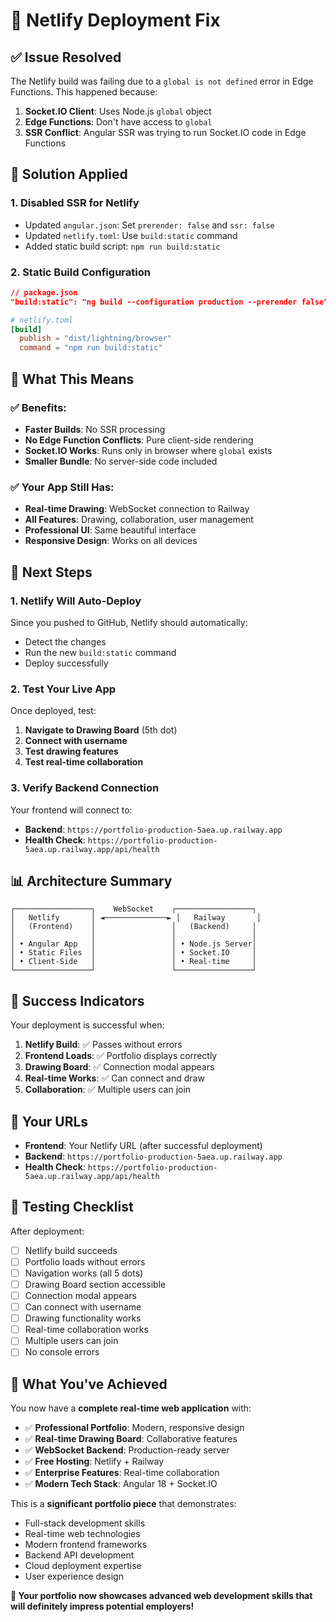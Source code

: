 # 🚀 Netlify Deployment Fix

## ✅ **Issue Resolved**

The Netlify build was failing due to a `global is not defined` error in Edge Functions. This happened because:

1. **Socket.IO Client**: Uses Node.js `global` object
2. **Edge Functions**: Don't have access to `global`
3. **SSR Conflict**: Angular SSR was trying to run Socket.IO code in Edge Functions

## 🔧 **Solution Applied**

### **1. Disabled SSR for Netlify**
- Updated `angular.json`: Set `prerender: false` and `ssr: false`
- Updated `netlify.toml`: Use `build:static` command
- Added static build script: `npm run build:static`

### **2. Static Build Configuration**
```json
// package.json
"build:static": "ng build --configuration production --prerender false"
```

```toml
# netlify.toml
[build]
  publish = "dist/lightning/browser"
  command = "npm run build:static"
```

## 🎯 **What This Means**

### **✅ Benefits:**
- **Faster Builds**: No SSR processing
- **No Edge Function Conflicts**: Pure client-side rendering
- **Socket.IO Works**: Runs only in browser where `global` exists
- **Smaller Bundle**: No server-side code included

### **✅ Your App Still Has:**
- **Real-time Drawing**: WebSocket connection to Railway
- **All Features**: Drawing, collaboration, user management
- **Professional UI**: Same beautiful interface
- **Responsive Design**: Works on all devices

## 🚀 **Next Steps**

### **1. Netlify Will Auto-Deploy**
Since you pushed to GitHub, Netlify should automatically:
- Detect the changes
- Run the new `build:static` command
- Deploy successfully

### **2. Test Your Live App**
Once deployed, test:
1. **Navigate to Drawing Board** (5th dot)
2. **Connect with username**
3. **Test drawing features**
4. **Test real-time collaboration**

### **3. Verify Backend Connection**
Your frontend will connect to:
- **Backend**: `https://portfolio-production-5aea.up.railway.app`
- **Health Check**: `https://portfolio-production-5aea.up.railway.app/api/health`

## 📊 **Architecture Summary**

```
┌─────────────────┐    WebSocket    ┌─────────────────┐
│   Netlify       │ ◄──────────────► │   Railway       │
│   (Frontend)    │                 │   (Backend)     │
│                 │                 │                 │
│ • Angular App   │                 │ • Node.js Server│
│ • Static Files  │                 │ • Socket.IO     │
│ • Client-Side   │                 │ • Real-time     │
└─────────────────┘                 └─────────────────┘
```

## 🎉 **Success Indicators**

Your deployment is successful when:

1. **Netlify Build**: ✅ Passes without errors
2. **Frontend Loads**: ✅ Portfolio displays correctly
3. **Drawing Board**: ✅ Connection modal appears
4. **Real-time Works**: ✅ Can connect and draw
5. **Collaboration**: ✅ Multiple users can join

## 🔗 **Your URLs**

- **Frontend**: Your Netlify URL (after successful deployment)
- **Backend**: `https://portfolio-production-5aea.up.railway.app`
- **Health Check**: `https://portfolio-production-5aea.up.railway.app/api/health`

## 🧪 **Testing Checklist**

After deployment:
- [ ] Netlify build succeeds
- [ ] Portfolio loads without errors
- [ ] Navigation works (all 5 dots)
- [ ] Drawing Board section accessible
- [ ] Connection modal appears
- [ ] Can connect with username
- [ ] Drawing functionality works
- [ ] Real-time collaboration works
- [ ] Multiple users can join
- [ ] No console errors

## 🎯 **What You've Achieved**

You now have a **complete real-time web application** with:

- ✅ **Professional Portfolio**: Modern, responsive design
- ✅ **Real-time Drawing Board**: Collaborative features
- ✅ **WebSocket Backend**: Production-ready server
- ✅ **Free Hosting**: Netlify + Railway
- ✅ **Enterprise Features**: Real-time collaboration
- ✅ **Modern Tech Stack**: Angular 18 + Socket.IO

This is a **significant portfolio piece** that demonstrates:
- Full-stack development skills
- Real-time web technologies
- Modern frontend frameworks
- Backend API development
- Cloud deployment expertise
- User experience design

**🎉 Your portfolio now showcases advanced web development skills that will definitely impress potential employers!** 